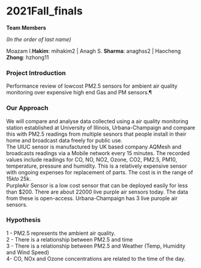 # 2021Fall_finals

<p><strong>Team Members&nbsp;</strong></p>
<p><em>(In the order of last name)</em></p>
<p><span style="font-weight: 400;">Moazam I.</span><strong>Hakim</strong><span style="font-weight: 400;">: mihakim2 | </span><span style="font-weight: 400;">Anagh S. </span><strong>Sharma</strong><span style="font-weight: 400;">: anaghss2 |  </span><span style="font-weight: 400;">Haocheng </span><strong>Zhong</strong><span style="font-weight: 400;">: hzhong11</span></p>

### Project Introduction
Performance review of lowcost PM2.5 sensors for ambient air quality monitoring over expensive high end Gas and PM sensors.¶

### Our Approach
We will compare and analyse data collected using a air quality monitoring station established at University of Illinois, Urbana-Champaign and compare this with PM2.5 readings from multiple sesnors that people install in their home and broadcast data freely for public use. <br>
The UIUC sensor is manufactured by UK based company AQMesh and broadcasts readings via a Mobile network every 15 minutes. The recorded values include readings for CO, NO, NO2, Ozone, CO2, PM2.5, PM10, temperature, pressure and humidity. This is a relatively expensive sensor with ongoing expenses for replacement of parts. The cost is in the range of  15𝑘𝑡𝑜 25k. <br>
PurpleAir Sensor is a low cost sensor that can be deployed easily for less than $200. There are about 22000 live purple air sensors today. The data from these is open-access. Urbana-Champaign has 3 live purople air sensors.

### Hypothesis
1 - PM2.5 represents the ambient air quality. <br>
2 - There is a relationship between PM2.5 and time <br>
3 - There is a relationship between PM2.5 and Weather (Temp, Humidity and Wind Speed) <br>
4- CO, NOx and Ozone concentrations are related to the time of the day. <br>
